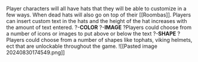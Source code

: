 Player characters will all have hats that they will be able to customize in a few ways. When dead hats will also go on top of their [[Roombas]].
Players can insert custom text in the hats and the height  of the hat increases with the amount of text entered.
?-**COLOR**
?-**IMAGE**
?Players could choose from a number of icons or images to put above or below the text
?-**SHAPE**
?Players could choose from a number of shapes like tophats, viking helmets, ect that are unlockable throughout the game. 
![[Pasted image 20240830174549.png]]